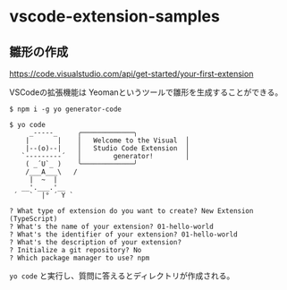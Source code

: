 # vscode-extension-samples

## 雛形の作成
https://code.visualstudio.com/api/get-started/your-first-extension

VSCodeの拡張機能は Yeomanというツールで雛形を生成することができる。

```
$ npm i -g yo generator-code
```

```
$ yo code
     _-----_     ╭─────────────╮
    |       |    │   Welcome to the Visual  │
    |--(o)--|    │   Studio Code Extension  │
   `---------´   │        generator!        │
    ( _´U`_ )    ╰─────────────╯
    /___A___\   /
     |  ~  |     
   __'.___.'__   
 ´   `  |° ´ Y ` 

? What type of extension do you want to create? New Extension (TypeScript)
? What's the name of your extension? 01-hello-world
? What's the identifier of your extension? 01-hello-world
? What's the description of your extension? 
? Initialize a git repository? No
? Which package manager to use? npm
```

`yo code` と実行し、質問に答えるとディレクトリが作成される。